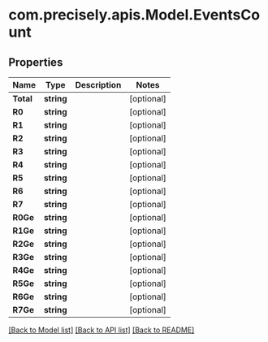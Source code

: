 # com.precisely.apis.Model.EventsCount
## Properties

Name | Type | Description | Notes
------------ | ------------- | ------------- | -------------
**Total** | **string** |  | [optional] 
**R0** | **string** |  | [optional] 
**R1** | **string** |  | [optional] 
**R2** | **string** |  | [optional] 
**R3** | **string** |  | [optional] 
**R4** | **string** |  | [optional] 
**R5** | **string** |  | [optional] 
**R6** | **string** |  | [optional] 
**R7** | **string** |  | [optional] 
**R0Ge** | **string** |  | [optional] 
**R1Ge** | **string** |  | [optional] 
**R2Ge** | **string** |  | [optional] 
**R3Ge** | **string** |  | [optional] 
**R4Ge** | **string** |  | [optional] 
**R5Ge** | **string** |  | [optional] 
**R6Ge** | **string** |  | [optional] 
**R7Ge** | **string** |  | [optional] 

[[Back to Model list]](../README.md#documentation-for-models) [[Back to API list]](../README.md#documentation-for-api-endpoints) [[Back to README]](../README.md)


